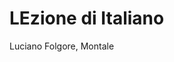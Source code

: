 # LEzione di Italiano

Luciano Folgore, Montale


<!--stackedit_data:
eyJoaXN0b3J5IjpbLTE2NzAyMjYzMjhdfQ==
-->